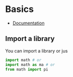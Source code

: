 # Basics

* [Documentation](https://docs.python.org/3/)


## Import a library 

You can import a library or jus
``` python 
import math # or
import math as ma # or
from math import pi
```